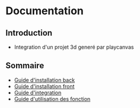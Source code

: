 

# Documentation

## Introduction
- Integration d'un projet 3d generé par playcanvas



## Sommaire
- [Guide d'installation back](https://bitbucket.org/jozait/light-and-shadow-react-car-config/src/a833d6a4c5ed7b0c76388b92530529c791f2d609/canvas_back/README.back.md)  
- [Guide d'installation front](https://bitbucket.org/jozait/light-and-shadow-react-car-config/src/a833d6a4c5ed7b0c76388b92530529c791f2d609/canvas_front/README.front.md)
- [Guide d'integration](https://bitbucket.org/jozait/light-and-shadow-react-car-config/src/a833d6a4c5ed7b0c76388b92530529c791f2d609/INTEGRATION.md)
- [Guide d'utilisation des fonction](https://bitbucket.org/jozait/light-and-shadow-react-car-config/src/a833d6a4c5ed7b0c76388b92530529c791f2d609/FONCTION.md)
